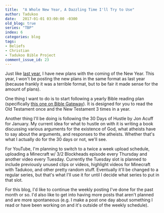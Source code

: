 ```yaml
---
title:  "A Whole New Year, A Dazzling Time I'll Try to Use"
author: Tadukoo
date:   2017-01-01 03:00:00 -0300
old_blog: true
series: "TBP"
index: 6
categories: blog
tags:
- Beliefs
- Christian
- Tadukoo Bible Project
comment_issue_id: 23
---
```

Just like <a href="{{ site.baseurl }}{% post_url 2016-01-01-new-year-new-plans %}">last year</a>, I have new plans with the coming of the New Year. This year, 
I won't be posting the new plans in the same format as last year (because frankly it was a terrible format, but to be fair it made sense for the amount of plans).

One thing I want to do is to start following a yearly Bible reading plan (specifically 
<a href="http://www.biblestudytools.com/bible-reading-plan/one-year-immersion-plan.html">this one on Bible Gateway</a>). It is designed for you to read the Old 
Testament once and the New Testament 3 times in a year.

Another thing I'll be doing is following the 30 Days of Hustle by Jon Acuff for January. My current idea for what to hustle on with it is writing a book 
discussing various arguments for the existence of God, what atheists have to say about the arguments, and responses to the atheists. Whether that's what I 
actually do for the 30 days or not, we'll see.

For YouTube, I'm planning to switch to a twice a week upload schedule, uploading a Minecraft w/ 3/2 Blockheads episode every Thursday and another video every 
Tuesday. Currently the Tuesday slot is planned to include previously unused clips or videos, highlight videos for Minecraft with Tadukoo, and other pretty 
random stuff. Eventually it'll be changed to a regular series, but that's what I'll use it for until I decide what series to put in that slot.

For this blog, I'd like to continue the weekly posting I've done for the past month or so. I'd also like to get into having more posts that aren't planned and 
are more spontaneous (e.g. I make a post one day about something I read or have been working on and it's outside of the weekly schedule).
